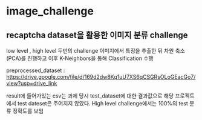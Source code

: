 # image_challenge
## recaptcha dataset을 활용한 이미지 분류 challenge 
low level , high level  두번의 challenge
이미지에서 특징을 추출한 뒤 차원 축소(PCA)를 진행하고 이후 K-Neighbors을 통해 Classification 수행

preprocessed_dataset : https://drive.google.com/file/d/169d2dw8Kq1uU7XS6qCSGRsOLoGEacGo7/view?usp=drive_link

result에 들어가있는 csv는 과제 당시 test_dataset에 대한 결과값으로
해당 프로젝트에서 test dateset은 주어지지 않았다. 
High level challenge에서는 100%의 test 분류 정확도를 보임